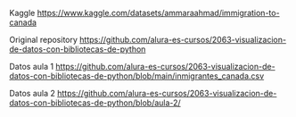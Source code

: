 Kaggle
    https://www.kaggle.com/datasets/ammaraahmad/immigration-to-canada

Original repository
    https://github.com/alura-es-cursos/2063-visualizacion-de-datos-con-bibliotecas-de-python

Datos aula 1
    https://github.com/alura-es-cursos/2063-visualizacion-de-datos-con-bibliotecas-de-python/blob/main/inmigrantes_canada.csv

Datos aula 2
    https://github.com/alura-es-cursos/2063-visualizacion-de-datos-con-bibliotecas-de-python/blob/aula-2/
